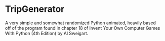 # TripGenerator
A very simple and somewhat randomized Python animated, heavily based off of the program found in chapter 18 of Invent Your Own Computer Games With Python (4th Edition) by Al Sweigart.


